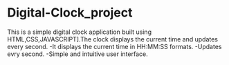 # Digital-Clock_project
This is a simple digital clock application built using HTML,CSS,JAVASCRIPT].The clock displays the current time and updates every second.
-It displays the current time in HH:MM:SS formats.
-Updates evry second.
-Simple and intuitive user interface.
